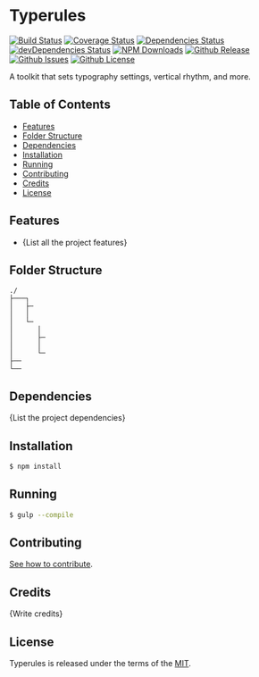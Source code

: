 # Typerules

[![Build Status](https://travis-ci.org/tiagoporto/typerules.svg)](https://travis-ci.org/tiagoporto/typerules)
[![Coverage Status](https://img.shields.io/coveralls/tiagoporto/typerules.svg)](https://coveralls.io/github/tiagoporto/typerules)
[![Dependencies Status](https://david-dm.org/tiagoporto/typerules.svg)](https://david-dm.org/tiagoporto/typerules)
[![devDependencies Status](https://david-dm.org/tiagoporto/typerules/dev-status.svg)](https://david-dm.org/tiagoporto/typerules#info=devDependencies)
[![NPM Downloads](https://img.shields.io/npm/dt/typerules.svg)](https://www.npmjs.com/package/typerules)
[![Github Release](https://img.shields.io/github/release/tiagoporto/typerules.svg)](https://github.com/tiagoporto/typerules/releases)
[![Github Issues](https://img.shields.io/github/issues/tiagoporto/typerules.svg)](https://github.com/tiagoporto/typerules/issues)
[![Github License](https://img.shields.io/github/license/tiagoporto/typerules.svg)](https://raw.githubusercontent.com/tiagoporto/typerules/master/LICENSE.md)

A toolkit that sets typography settings, vertical rhythm, and  more.

## Table of Contents

* [Features](#features)
* [Folder Structure](#folder-structure)
* [Dependencies](#dependencies)
* [Installation](#installation)
* [Running](#running)
* [Contributing](#contributing)
* [Credits](#credits)
* [License](#license)

## Features

* {List all the project features}

## Folder Structure

```
./
├───┐
│   ├─
│   │
│   └─
│      │
│      ├─
│      │
│      └─
├──
└──
```

## Dependencies

{List the project dependencies}

## Installation
```sh
$ npm install
```

## Running
```sh
$ gulp --compile
```

## Contributing

[See how to contribute](CONTRIBUTING.md).

## Credits

{Write credits}

## License

Typerules is released under the terms of the [MIT](LICENSE).